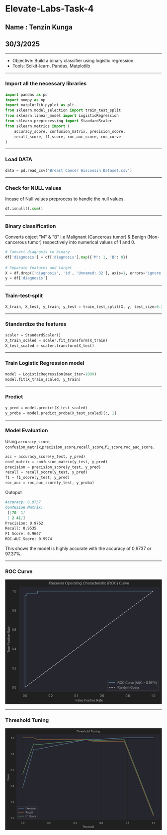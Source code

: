 # Elevate-Labs-Task-4
## Name : Tenzin Kunga 
## 30/3/2025
___
* Objective: Build a binary classifier using logistic regression.
* Tools: Scikit-learn, Pandas, Matplotlib
___
### Import all the necessary libraries
```python
import pandas as pd
import numpy as np
import matplotlib.pyplot as plt
from sklearn.model_selection import train_test_split
from sklearn.linear_model import LogisticRegression
from sklearn.preprocessing import StandardScaler
from sklearn.metrics import (
    accuracy_score, confusion_matrix, precision_score,
    recall_score, f1_score, roc_auc_score, roc_curve
)
```
___
### Load DATA
```python
data = pd.read_csv('Breast Cancer Wisconsin Dataset.csv')
```
___
### Check for NULL values
Incase of Null values preprocess to handle the null values.
```python
df.isnull().sum()
```
___
### Binary classification
Converts object "M" & "B" i.e Malignant (Cancerous tumor) & Benign (Non-cancerous tumor) respectively into numerical values of 1 and 0.
```python
# Convert diagnosis to binary
df['diagnosis'] = df['diagnosis'].map({'M': 1, 'B': 0})

# Separate features and target
X = df.drop(['diagnosis', 'id', 'Unnamed: 32'], axis=1, errors='ignore')
y = df['diagnosis']
```
___
### Train-test-split
```python
X_train, X_test, y_train, y_test = train_test_split(X, y, test_size=0.2, random_state=42)
```
___
### Standardize the features
```python
scaler = StandardScaler()
X_train_scaled = scaler.fit_transform(X_train)
X_test_scaled = scaler.transform(X_test)
```
___
### Train Logistic Regression model
```python
model = LogisticRegression(max_iter=1000)
model.fit(X_train_scaled, y_train)
```
___
### Predict
```python
y_pred = model.predict(X_test_scaled)
y_proba = model.predict_proba(X_test_scaled)[:, 1]
```
___
### Model Evaluation
Using `accuracy_score`, `confusion_matrix`,`precision_score`,`recall_score`,`f1_score`,`roc_auc_score`.
```python
acc = accuracy_score(y_test, y_pred)
conf_matrix = confusion_matrix(y_test, y_pred)
precision = precision_score(y_test, y_pred)
recall = recall_score(y_test, y_pred)
f1 = f1_score(y_test, y_pred)
roc_auc = roc_auc_score(y_test, y_proba)
```

Outoput
```markdown
Accuracy: 0.9737
Confusion Matrix:
 [[70  1]
 [ 2 41]]
Precision: 0.9762
Recall: 0.9535
F1 Score: 0.9647
ROC-AUC Score: 0.9974
```
This shows the model is highly accurate with the accuracy of 0,9737 or 97.37%.
___
### ROC Curve
![img.png](img.png)
___
### Threshold Tuning
![img_1.png](img_1.png)